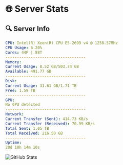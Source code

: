 # 🌐 Server Stats
## 🔍 Server Info
```yaml
CPU: Intel(R) Xeon(R) CPU E5-2699 v4 @ 1258.57MHz
CPU Usage: 6.20%
Cores: 44P | 88T
-----------------------------------
Memory:
Current Usage: 8.52 GB/503.74 GB
Available: 491.77 GB
-----------------------------------
Disk:
Current Usage: 31.61 GB/1.71 TB
Free: 1.59 TB
-----------------------------------
GPU:
No GPU detected
-----------------------------------
Network:
Current Transfer (Sent): 414.73 KB/s
Current Transfer (Received): 70.99 KB/s
Total Sent: 1.05 TB
Total Received: 216.50 GB
-----------------------------------
Uptime:
20d 10h 14m 10s
```
![GitHub Stats](https://img.shields.io/badge/Updated-2025-05-10_03:22:58-blue)